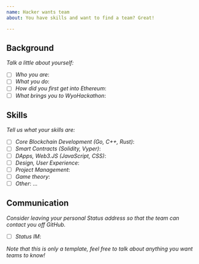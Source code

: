 ```yaml
---
name: Hacker wants team
about: You have skills and want to find a team? Great!

---
```


## Background

_Talk a little about yourself:_

- [ ] _Who you are_: 
- [ ] _What you do_: 
- [ ] _How did you first get into Ethereum_: 
- [ ] _What brings you to WyoHackathon_: 

## Skills

_Tell us what your skills are:_

- [ ] _Core Blockchain Development (Go, C++, Rust)_:
- [ ] _Smart Contracts (Solidity, Vyper)_:
- [ ] _DApps, Web3.JS (JavaScript, CSS)_:
- [ ] _Design, User Experience_:
- [ ] _Project Management_:
- [ ] _Game theory_:
- [ ] _Other_: ...

## Communication

_Consider leaving your personal Status address so that the team can contact you off GitHub._

- [ ] _Status IM_:

_Note that this is only a template, feel free to talk about anything you want teams to know!_
